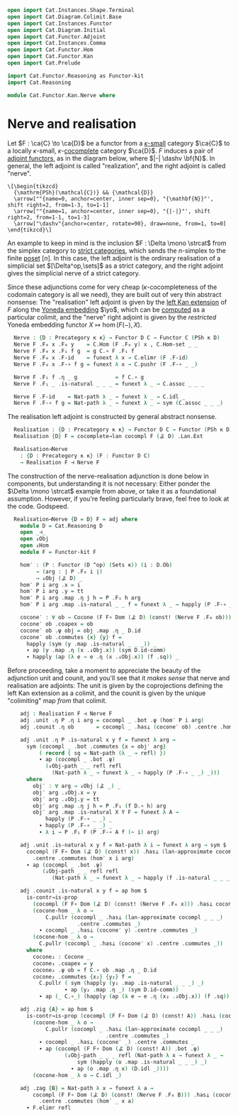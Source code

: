 ```agda
open import Cat.Instances.Shape.Terminal
open import Cat.Diagram.Colimit.Base
open import Cat.Instances.Functor
open import Cat.Diagram.Initial
open import Cat.Functor.Adjoint
open import Cat.Instances.Comma
open import Cat.Functor.Hom
open import Cat.Functor.Kan
open import Cat.Prelude

import Cat.Functor.Reasoning as Functor-kit
import Cat.Reasoning

module Cat.Functor.Kan.Nerve where
```

<!--
```agda
private
  variable o κ : Level
open Functor
open _=>_
```
-->

# Nerve and realisation

Let $F : \ca{C} \to \ca{D}$ be a functor from a [$\kappa$-small] category
$\ca{C}$ to a locally $\kappa$-small, $\kappa$-[cocomplete] category
$\ca{D}$. $F$ induces a pair of [adjoint functors], as in the diagram
below, where $|-| \dashv \bf{N}$. In general, the left adjoint is called
"realization", and the right adjoint is called "nerve".

[$\kappa$-small]: 1Lab.intro.html#universes-and-size-issues
[cocomplete]: Cat.Diagram.Colimit.Base.html#cocompleteness
[adjoint functors]: Cat.Functor.Adjoint.html

~~~{.quiver .short-1}
\[\begin{tikzcd}
  {\mathrm{PSh}(\mathcal{C})} && {\mathcal{D}}
  \arrow[""{name=0, anchor=center, inner sep=0}, "{\mathbf{N}}"', shift right=2, from=1-3, to=1-1]
  \arrow[""{name=1, anchor=center, inner sep=0}, "{|-|}"', shift right=2, from=1-1, to=1-3]
  \arrow["\dashv"{anchor=center, rotate=90}, draw=none, from=1, to=0]
\end{tikzcd}\]
~~~

An example to keep in mind is the inclusion $F : \Delta \mono \strcat$
from the simplex category to [strict categories], which sends the
$n$-simplex to the finite [poset] $[n]$. In this case, the left adjoint
is the ordinary realisation of a simplicial set $[\Delta^op,\sets]$ as a
strict category, and the right adjoint gives the simplicial nerve of a
strict category.

[strict categories]: Cat.Instances.StrictCat.html
[poset]: Cat.Instances.Thin.html

Since these adjunctions come for very cheap ($\kappa$-cocompleteness of
the codomain category is all we need), they are built out of very thin
abstract nonsense: The "realisation" left adjoint is given by the [left
Kan extension] of $F$ along the [Yoneda embedding] $\yo$, which can be
[computed] as a particular colimit, and the "nerve" right adjoint is
given by the _restricted_ Yoneda embedding functor $X \mapsto \hom(F(-),
X)$.

[left Kan extension]: Cat.Functor.Kan.html
[Yoneda embedding]: Cat.Functor.Hom.html
[computed]: Cat.Functor.Kan.html#a-formula

<!--
```agda
module _ {κ o} {C : Precategory o κ} where
  private module C = Cat.Reasoning C
```
-->

```agda
  Nerve : {D : Precategory κ κ} → Functor D C → Functor C (PSh κ D)
  Nerve F .F₀ x .F₀ y    = C.Hom (F .F₀ y) x , C.Hom-set _ _
  Nerve F .F₀ x .F₁ f g  = g C.∘ F .F₁ f
  Nerve F .F₀ x .F-id    = funext λ x → C.elimr (F .F-id)
  Nerve F .F₀ x .F-∘ f g = funext λ x → C.pushr (F .F-∘ _ _)

  Nerve F .F₁ f .η _ g            = f C.∘ g
  Nerve F .F₁ _ .is-natural _ _ _ = funext λ _ → C.assoc _ _ _

  Nerve F .F-id    = Nat-path λ _ → funext λ _ → C.idl _
  Nerve F .F-∘ f g = Nat-path λ _ → funext λ _ → sym (C.assoc _ _ _)
```

The realisation left adjoint is constructed by general abstract
nonsense.

<!--
```agda
module _ {C : Precategory o κ} (cocompl : is-cocomplete κ κ C) where
  private module C = Cat.Reasoning C
  open Initial
  open Cocone-hom
  open Cocone
```
-->

```agda
  Realisation : {D : Precategory κ κ} → Functor D C → Functor (PSh κ D) C
  Realisation {D} F = cocomplete→lan cocompl F (よ D) .Lan.Ext

  Realisation⊣Nerve
    : {D : Precategory κ κ} (F : Functor D C)
    → Realisation F ⊣ Nerve F
```

The construction of the nerve-realisation adjunction is done below in
components, but understanding it is not necessary: Either ponder the
$\Delta \mono \strcat$ example from above, or take it as a foundational
assumption. However, if you're feeling particularly brave, feel free to
look at the code. Godspeed.

```agda
  Realisation⊣Nerve {D = D} F = adj where
    module D = Cat.Reasoning D
    open _⊣_
    open ↓Obj
    open ↓Hom
    module F = Functor-kit F

    hom′ : (P : Functor (D ^op) (Sets κ)) (i : D.Ob)
         → (arg : ∣ P .F₀ i ∣)
         → ↓Obj (よ D) _
    hom′ P i arg .x = i
    hom′ P i arg .y = tt
    hom′ P i arg .map .η j h = P .F₁ h arg
    hom′ P i arg .map .is-natural _ _ f = funext λ _ → happly (P .F-∘ _ _) _

    cocone′ : ∀ ob → Cocone (F F∘ Dom (よ D) (const! (Nerve F .F₀ ob)))
    cocone′ ob .coapex = ob
    cocone′ ob .ψ obj = obj .map .η _ D.id
    cocone′ ob .commutes {x} {y} f =
      happly (sym (y .map .is-natural _ _ _)) _
      ∙ ap (y .map .η (x .↓Obj.x)) (sym D.id-comm)
      ∙ happly (ap (λ e → e .η (x .↓Obj.x)) (f .sq)) _
```

Before proceeding, take a moment to appreciate the beauty of the
adjunction unit and counit, and you'll see that it _makes sense_ that
nerve and realisation are adjoints: The unit is given by the
coprojections defining the left Kan extension as a colimit, and the
counit is given by the unique "colimiting" map _from_ that colimit.

```agda
    adj : Realisation F ⊣ Nerve F
    adj .unit .η P .η i arg = cocompl _ .bot .ψ (hom′ P i arg)
    adj .counit .η ob       = cocompl _ .has⊥ (cocone′ ob) .centre .hom

    adj .unit .η P .is-natural x y f = funext λ arg →
      sym (cocompl _ .bot .commutes {x = obj′ arg}
          ( record { sq = Nat-path (λ _ → refl) })
          ∙ ap (cocompl _ .bot .ψ)
            (↓Obj-path _ _ refl refl
              (Nat-path λ _ → funext λ _ → happly (P .F-∘ _ _) _)))
      where
        obj′ : ∀ arg → ↓Obj (よ _) _
        obj′ arg .↓Obj.x = y
        obj′ arg .↓Obj.y = tt
        obj′ arg .map .η j h = P .F₁ (f D.∘ h) arg
        obj′ arg .map .is-natural X Y F = funext λ A →
            happly (P .F-∘ _ _) _
          ∙ happly (P .F-∘ _ _) _
          ∙ λ i → P .F₁ F (P .F-∘ A f (~ i) arg)

    adj .unit .is-natural x y f = Nat-path λ i → funext λ arg → sym $
      cocompl (F F∘ Dom (よ D) (const! x)) .has⊥ (lan-approximate cocompl _ _ f)
        .centre .commutes (hom′ x i arg)
      ∙ ap (cocompl _ .bot .ψ)
           (↓Obj-path _ _ refl refl
              (Nat-path λ _ → funext λ _ → happly (f .is-natural _ _ _) _))

    adj .counit .is-natural x y f = ap hom $
      is-contr→is-prop
        (cocompl (F F∘ Dom (よ D) (const! (Nerve F .F₀ x))) .has⊥ cocone₂)
        (cocone-hom _ λ o →
            C.pullr (cocompl _ .has⊥ (lan-approximate cocompl _ _ _)
                      .centre .commutes _)
          ∙ cocompl _ .has⊥ (cocone′ y) .centre .commutes _)
        (cocone-hom _ λ o →
          C.pullr (cocompl _ .has⊥ (cocone′ x) .centre .commutes _))
      where
        cocone₂ : Cocone _
        cocone₂ .coapex = y
        cocone₂ .ψ ob = f C.∘ ob .map .η _ D.id
        cocone₂ .commutes {x₂} {y₂} f =
          C.pullr ( sym (happly (y₂ .map .is-natural _ _ _) _)
                  ∙ ap (y₂ .map .η _) (sym D.id-comm))
          ∙ ap (_ C.∘_) (happly (ap (λ e → e .η (x₂ .↓Obj.x)) (f .sq)) D.id)

    adj .zig {A} = ap hom $
      is-contr→is-prop (cocompl (F F∘ Dom (よ D) (const! A)) .has⊥ (cocompl _ .bot))
        (cocone-hom _ λ o →
            C.pullr (cocompl _ .has⊥ (lan-approximate cocompl _ _ _)
                               .centre .commutes _)
          ∙ cocompl _ .has⊥ (cocone′ _) .centre .commutes _
          ∙ ap (cocompl (F F∘ Dom (よ D) (const! A)) .bot .ψ)
                  (↓Obj-path _ _ _ refl (Nat-path λ x → funext λ _ →
                      sym (happly (o .map .is-natural _ _ _) _)
                    ∙ ap (o .map .η x) (D.idl _))))
        (cocone-hom _ λ o → C.idl _)

    adj .zag {B} = Nat-path λ x → funext λ a →
        cocompl (F F∘ Dom (よ D) (const! (Nerve F .F₀ B))) .has⊥ (cocone′ B)
          .centre .commutes (hom′ _ x a)
      ∙ F.elimr refl
```
